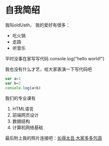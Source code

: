 # 自我简绍

我叫oldUath，
我的爱好有很多：
 * 吃火锅
 * 走路
 * 听音乐
 
 平时没事在家写写代码
     console.log("hello world!")
  
  我也没有什么才艺，给大家表演一下写代码吧
  ```JavaScript
  var a=1
  var b=2
  console.log(a+b)
  ```
  
  我们的专业课有
  1. HTML语言
  2. 前端网页设计
  3. 数据结构
  4. 计算机网络基础
 
 最后附上我的照片连接吧：[长得太丑,大家多多包涵](https://cn.bing.com/images/search?view=detailV2&ccid=iC8%2f2g6o&id=E664CFD7EA83ADABA92AE9EF4029AF2D16F6753C&thid=OIP.iC8_2g6oJJTQWj37AgAWKgHaLG&mediaurl%3a%2f%2fimg4.cache.netease.com%2fphoto%2f0003%2f2013-08-07%2f95M9N0O63ON60003.jpg&exph=1028&expw=686&q=%e5%88%98%e5%be%b7%e5%8d%8e&s=httpimid=608038167794092071&ck=D6F78E5661DB5F9B2C2F2B734D930E45&selectedIndex=1&ajaxhist=0)
